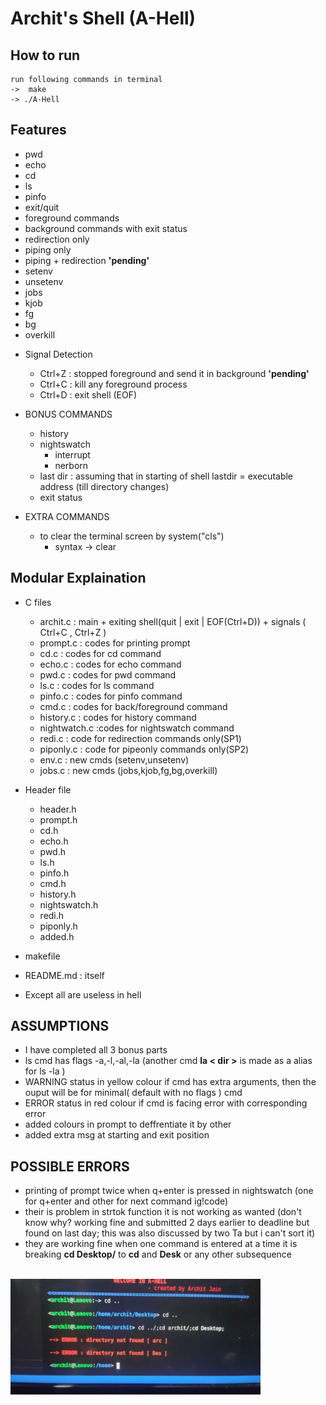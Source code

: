 # Archit's Shell (A-Hell)

## How to run
    run following commands in terminal
    ->  make
    -> ./A-Hell

## Features
+ pwd 
+ echo 
+ cd
+ ls
+ pinfo
+ exit/quit
+ foreground commands
+ background commands with exit status
+ redirection only
+ piping only
+ piping + redirection  **'pending'**
+ setenv
+ unsetenv
+ jobs
+ kjob
+ fg
+ bg
+ overkill

- Signal Detection
    * Ctrl+Z  : stopped foreground and send it in background **'pending'**
    * Ctrl+C  : kill any foreground process
    * Ctrl+D  : exit shell (EOF)

- BONUS COMMANDS
    + history
    + nightswatch
        + interrupt
        + nerborn
    + last dir : assuming that in starting of shell lastdir = executable address (till directory changes)
    + exit status 

- EXTRA COMMANDS
    + to clear the terminal screen by system("cls")
        * syntax -> clear


## Modular Explaination
+ C files
    + archit.c    : main + exiting shell(quit | exit | EOF(Ctrl+D)) + signals ( Ctrl+C , Ctrl+Z )
    + prompt.c    : codes for printing prompt
    + cd.c        : codes for cd command
    + echo.c      : codes for echo command
    + pwd.c : codes for pwd command
    + ls.c : codes for ls command
    + pinfo.c : codes for pinfo command
    + cmd.c       : codes for back/foreground command 
    + history.c   : codes for history command 
    + nightwatch.c    :codes for nightswatch command
    + redi.c : code for redirection commands only(SP1)
    + piponly.c : code for pipeonly commands only(SP2)
    + env.c     : new cmds (setenv,unsetenv)
    + jobs.c : new cmds (jobs,kjob,fg,bg,overkill)


+ Header file
    + header.h
    + prompt.h
    + cd.h
    + echo.h
    + pwd.h
    + ls.h
    + pinfo.h
    + cmd.h
    + history.h
    + nightswatch.h
    + redi.h
    + piponly.h
    + added.h

+ makefile   

+ README.md  : itself 
* Except all are useless in hell 

## ASSUMPTIONS
+ I have completed all 3 bonus parts 
+ ls cmd has flags -a,-l,-al,-la (another cmd **la < dir >** is made as a alias for ls -la )
+ WARNING status in yellow colour if cmd has extra arguments, then the ouput will be for minimal( default with no flags ) cmd
+ ERROR status in red colour if cmd is facing error with corresponding error 
+ added colours in prompt to deffrentiate it by other
+ added extra msg at starting and exit position

## POSSIBLE ERRORS
+ printing of prompt twice when q+enter is pressed in nightswatch (one for q+enter and other for next command ig!code)
+ their is problem in strtok function it is not working as wanted (don't know why? working fine and submitted 2 days earlier to deadline but found on last day; this was also discussed by two Ta but i can't sort it)
+ they are working fine when one command is entered at a time it is breaking **cd Desktop/** to **cd** and **Desk** or any other subsequence <br/><br/>
<img src="./sub.jpeg" width="400">
      



